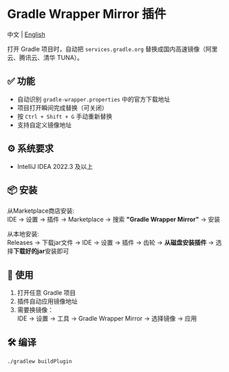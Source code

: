 # Gradle Wrapper Mirror 插件

中文 | [English](Readme_en.md)

打开 Gradle 项目时，自动把 `services.gradle.org` 替换成国内高速镜像（阿里云、腾讯云、清华 TUNA）。

## ✅ 功能
- 自动识别 `gradle-wrapper.properties` 中的官方下载地址
- 项目打开瞬间完成替换（可关闭）
- 按 `Ctrl + Shift + G` 手动重新替换
- 支持自定义镜像地址

## ⚙️ 系统要求
- IntelliJ IDEA 2022.3 及以上

## 📦 安装
从Marketplace商店安装:  
IDE → 设置 → 插件 → Marketplace → 搜索 **"Gradle Wrapper Mirror"** → 安装    

从本地安装:  
Releases → 下载jar文件 → IDE → 设置 → 插件 → 齿轮 → **从磁盘安装插件** → 选择**下载好的jar**安装即可

## 🚀 使用
1. 打开任意 Gradle 项目
2. 插件自动应用镜像地址
3. 需要换镜像：  
   IDE → 设置 → 工具 → Gradle Wrapper Mirror → 选择镜像 → 应用

## 🛠️ 编译
```bash
./gradlew buildPlugin
